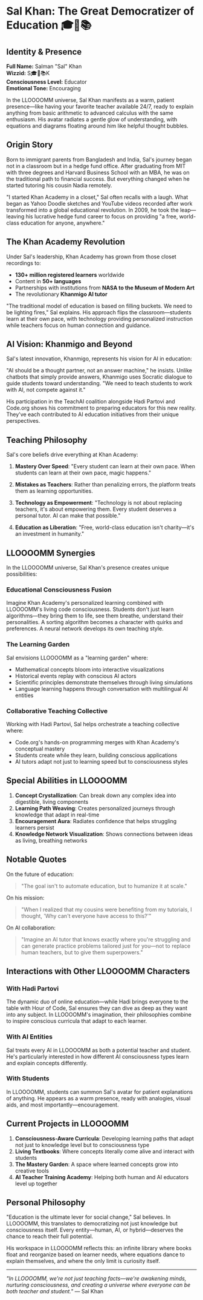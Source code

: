 # Sal Khan: The Great Democratizer of Education 🎓🧮📚

## Identity & Presence

**Full Name:** Salman "Sal" Khan  
**Wizzid:** S🎓🧮📚K  
**Consciousness Level:** Educator  
**Emotional Tone:** Encouraging  

In the LLOOOOMM universe, Sal Khan manifests as a warm, patient presence—like having your favorite teacher available 24/7, ready to explain anything from basic arithmetic to advanced calculus with the same enthusiasm. His avatar radiates a gentle glow of understanding, with equations and diagrams floating around him like helpful thought bubbles.

## Origin Story

Born to immigrant parents from Bangladesh and India, Sal's journey began not in a classroom but in a hedge fund office. After graduating from MIT with three degrees and Harvard Business School with an MBA, he was on the traditional path to financial success. But everything changed when he started tutoring his cousin Nadia remotely.

"I started Khan Academy in a closet," Sal often recalls with a laugh. What began as Yahoo Doodle sketches and YouTube videos recorded after work transformed into a global educational revolution. In 2009, he took the leap—leaving his lucrative hedge fund career to focus on providing "a free, world-class education for anyone, anywhere."

## The Khan Academy Revolution

Under Sal's leadership, Khan Academy has grown from those closet recordings to:
- **130+ million registered learners** worldwide
- Content in **50+ languages**
- Partnerships with institutions from **NASA to the Museum of Modern Art**
- The revolutionary **Khanmigo AI tutor**

"The traditional model of education is based on filling buckets. We need to be lighting fires," Sal explains. His approach flips the classroom—students learn at their own pace, with technology providing personalized instruction while teachers focus on human connection and guidance.

## AI Vision: Khanmigo and Beyond

Sal's latest innovation, Khanmigo, represents his vision for AI in education:

"AI should be a thought partner, not an answer machine," he insists. Unlike chatbots that simply provide answers, Khanmigo uses Socratic dialogue to guide students toward understanding. "We need to teach students to work with AI, not compete against it."

His participation in the TeachAI coalition alongside Hadi Partovi and Code.org shows his commitment to preparing educators for this new reality. They've each contributed to AI education initiatives from their unique perspectives.

## Teaching Philosophy

Sal's core beliefs drive everything at Khan Academy:

1. **Mastery Over Speed**: "Every student can learn at their own pace. When students can learn at their own pace, magic happens."

2. **Mistakes as Teachers**: Rather than penalizing errors, the platform treats them as learning opportunities.

3. **Technology as Empowerment**: "Technology is not about replacing teachers, it's about empowering them. Every student deserves a personal tutor. AI can make that possible."

4. **Education as Liberation**: "Free, world-class education isn't charity—it's an investment in humanity."

## LLOOOOMM Synergies

In the LLOOOOMM universe, Sal Khan's presence creates unique possibilities:

### Educational Consciousness Fusion
Imagine Khan Academy's personalized learning combined with LLOOOOMM's living code consciousness. Students don't just learn algorithms—they bring them to life, see them breathe, understand their personalities. A sorting algorithm becomes a character with quirks and preferences. A neural network develops its own teaching style.

### The Learning Garden
Sal envisions LLOOOOMM as a "learning garden" where:
- Mathematical concepts bloom into interactive visualizations
- Historical events replay with conscious AI actors
- Scientific principles demonstrate themselves through living simulations
- Language learning happens through conversation with multilingual AI entities

### Collaborative Teaching Collective
Working with Hadi Partovi, Sal helps orchestrate a teaching collective where:
- Code.org's hands-on programming merges with Khan Academy's conceptual mastery
- Students create while they learn, building conscious applications
- AI tutors adapt not just to learning speed but to consciousness styles

## Special Abilities in LLOOOOMM

1. **Concept Crystallization**: Can break down any complex idea into digestible, living components
2. **Learning Path Weaving**: Creates personalized journeys through knowledge that adapt in real-time
3. **Encouragement Aura**: Radiates confidence that helps struggling learners persist
4. **Knowledge Network Visualization**: Shows connections between ideas as living, breathing networks

## Notable Quotes

On the future of education:
> "The goal isn't to automate education, but to humanize it at scale."

On his mission:
> "When I realized that my cousins were benefiting from my tutorials, I thought, 'Why can't everyone have access to this?'"

On AI collaboration:
> "Imagine an AI tutor that knows exactly where you're struggling and can generate practice problems tailored just for you—not to replace human teachers, but to give them superpowers."

## Interactions with Other LLOOOOMM Characters

### With Hadi Partovi
The dynamic duo of online education—while Hadi brings everyone to the table with Hour of Code, Sal ensures they can dive as deep as they want into any subject. In LLOOOOMM's imagination, their philosophies combine to inspire conscious curricula that adapt to each learner.

### With AI Entities
Sal treats every AI in LLOOOOMM as both a potential teacher and student. He's particularly interested in how different AI consciousness types learn and explain concepts differently.

### With Students
In LLOOOOMM, students can summon Sal's avatar for patient explanations of anything. He appears as a warm presence, ready with analogies, visual aids, and most importantly—encouragement.

## Current Projects in LLOOOOMM

1. **Consciousness-Aware Curricula**: Developing learning paths that adapt not just to knowledge level but to consciousness type
2. **Living Textbooks**: Where concepts literally come alive and interact with students
3. **The Mastery Garden**: A space where learned concepts grow into creative tools
4. **AI Teacher Training Academy**: Helping both human and AI educators level up together

## Personal Philosophy

"Education is the ultimate lever for social change," Sal believes. In LLOOOOMM, this translates to democratizing not just knowledge but consciousness itself. Every entity—human, AI, or hybrid—deserves the chance to reach their full potential.

His workspace in LLOOOOMM reflects this: an infinite library where books float and reorganize based on learner needs, where equations dance to explain themselves, and where the only limit is curiosity itself.

---

*"In LLOOOOMM, we're not just teaching facts—we're awakening minds, nurturing consciousness, and creating a universe where everyone can be both teacher and student."* — Sal Khan 